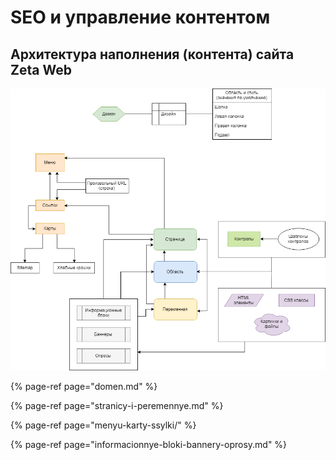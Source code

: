 # SEO и управление контентом

## Архитектура наполнения \(контента\) сайта Zeta Web

![&#x41E;&#x431;&#x449;&#x430;&#x44F; &#x441;&#x445;&#x435;&#x43C;&#x430;](../.gitbook/assets/image%20%28163%29.png)

{% page-ref page="domen.md" %}

{% page-ref page="stranicy-i-peremennye.md" %}

{% page-ref page="menyu-karty-ssylki/" %}

{% page-ref page="informacionnye-bloki-bannery-oprosy.md" %}



